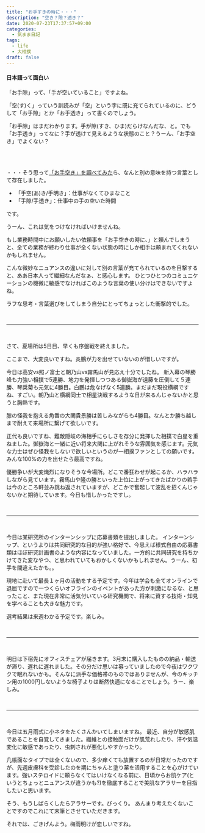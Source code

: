 ```yaml
---
title: "お手すきの時に・・・"
description: "空き？隙？透き？"
date: 2020-07-23T17:37:57+09:00
categories:
  - 気まま日記
tags:  
  - life
  - 大相撲
draft: false
---
```


#### 日本語って面白い

「お手隙」って、「手が空いていること」ですよね。

「空(す)く」っていう訓読みが「空」という字に既に充てられているのに、どうして「お手隙」とか「お手透き」って書くのでしょう。
<!--more-->
「お手隙」はまだわかります。手が隙(すき、ひま)だらけなんだな、と。でも「お手透き」ってなに？手が透けて見えるような状態のこと？うーん、「お手空き」でよくない？

<br><br>

・・・そう思って[「お手空き」を調べてみた](https://eigobu.jp/magazine/otesuki#heading-102425)ら、なんと別の意味を持つ言葉として存在しました。

 - 「手空(あ)き/手明き」：仕事がなくてひまなこと
 - 「手隙/手透き」：仕事中の手の空いた時間

です。

うーん、これは気をつけなければいけませんね。

もし業務時間中にお願いしたい依頼事を「お手空きの時に、」と頼んでしまうと、全ての業務が終わり仕事が全くない状態の時にしか相手は頼まれてくれないかもしれません。

こんな微妙なニュアンスの違いに対して別の言葉が充てられているのを目撃すると、ああ日本人って繊細なんだなぁ、と感心します。
ひとつひとつのコミュニケーションの機微に敏感でなければこのような言葉の使い分けはできないですよね。

ラフな思考・言葉選びをしてしまう自分にとってちょっとした衝撃的でした。

<br>

---

<br>

さて、夏場所は5日目、早くも序盤戦を終えました。

ここまで、大変良いですね。炎鵬が力を出せていないのが惜しいですが。

今日は高安vs照ノ富士と朝乃山vs霧馬山が見応え十分でしたね。
新入幕の琴勝峰も力強い相撲で5連勝、地力を発揮しつつある御嶽海が遠藤を圧倒して５連勝、琴奨菊も元気に4勝目。白鵬は危なげなく5連勝。まだまだ現役横綱ですね、すごい。朝乃山と横綱同士で相星決戦するような日が来るんじゃないかと思うと胸熱です。

膝の怪我を抱える角番の大関貴景勝は苦しみながらも4勝目。なんとか勝ち越しまで耐えて来場所に繋げて欲しいです。

正代も良いですね、難敵隠岐の海相手にらしさを存分に発揮した相撲で白星を重ねました。御嶽海と一緒に近い将来大関に上がれそうな雰囲気を感じます。元気な力士はぜひ怪我をしないで欲しいというのが一相撲ファンとしての願いです。みんな100%の力を出せたら最高ですね。

優勝争いが大変熾烈になりそうな今場所。どこで番狂わせが起こるか、ハラハラしながら見ています。霧馬山や隆の勝といった上位に上がってきたばかりの若手は今のところ軒並み跳ね返されていますが、どこかで奮起して波乱を招くんじゃないかと期待しています。今日も惜しかったですし。

<br>

---

<br>

今日は某研究所のインターンシップに応募書類を提出しました。
インターンシップ、というよりは共同研究的な目的が強い格好で、今思えば様式自由の応募書類はほぼ研究計画書のような内容になっていました。一方的に共同研究を持ちかけてきた変なやつ、と思われていてもおかしくないかもしれません。うーん、初手を間違えたかも。。

現地に赴いて最長１ヶ月の活動をする予定です。今年は学会も全てオンラインで退屈ですので一つくらいオフラインのイベントがあった方が刺激になるな、と思ったこと、また現在非常に活気付いている研究機関で、将来に資する技術・知見を学べることも大きな魅力です。

選考結果は来週わかる予定です。楽しみ。

<br>

---

<br>

明日は下宿先にオフィスチェアが届きます。3月末に購入したものの納品・輸送が滞り、遅れに遅れました。その分だけ思いは募っていましたので今夜はワクワクで眠れないかも。そんなに派手な価格帯のものではありませんが、今のキッチン用の1000円しないような椅子よりは断然快適になることでしょう。うー、楽しみ。

<br>

---

<br>

今日は五月雨式に小ネタをたくさんかいてしまいますね。
最近、自分が敏感肌であることを自覚してきました。繊維との接触面だけが肌荒れしたり、汗や気温変化に敏感であったり、虫刺されが悪化しやすかったり。

几帳面なタイプでは全くないので、多少痒くても放置するのが日常だったのですが、先週皮膚科を受診したのを期にちゃんと塗り薬を活用することを心がけています。強いステロイドに頼らなくてはいけなくなる前に、日頃からお肌ケア(というとちょっとニュアンスが違うかも?)を徹底することで美肌なアラサーを目指したいと思います。

そう、もうしばらくしたらアラサーです。びっくり。
あんまり考えたくないことですのでこれにて末筆とさせていただきます。

それでは、ごきげんよう。梅雨明けが恋しいですね。

